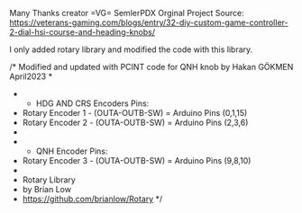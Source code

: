 Many Thanks creator =VG= SemlerPDX
Orginal Project Source:
https://veterans-gaming.com/blogs/entry/32-diy-custom-game-controller-2-dial-hsi-course-and-heading-knobs/

I only added rotary library and  modified the code with this library. 

/* Modified and updated with PCINT code for QNH knob by Hakan GÖKMEN April2023 
 * 
 *  *  HDG AND CRS Encoders Pins:
 *  Rotary Encoder 1 - (OUTA-OUTB-SW) = Arduino Pins (0,1,15)
 *  Rotary Encoder 2 - (OUTA-OUTB-SW) = Arduino Pins (2,3,6)
 *  
 *  *  QNH Encoder Pins:
 *  Rotary Encoder 3 - (OUTA-OUTB-SW) = Arduino Pins (9,8,10)
 *  
 *   Rotary Library
 *   by Brian Low
 *  https://github.com/brianlow/Rotary
 */
